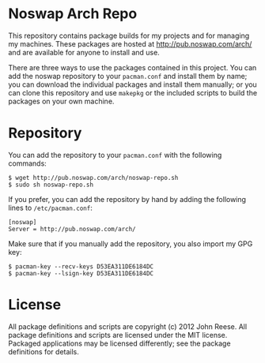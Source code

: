 Noswap Arch Repo
================

This repository contains package builds for my projects and for managing my
machines.  These packages are hosted at http://pub.noswap.com/arch/ and are
available for anyone to install and use.

There are three ways to use the packages contained in this project.  You can
add the noswap repository to your `pacman.conf` and install them by name; you
can download the individual packages and install them manually; or you can
clone this repository and use `makepkg` or the included scripts to build the
packages on your own machine.


Repository
==========

You can add the repository to your `pacman.conf` with the following commands:

    $ wget http://pub.noswap.com/arch/noswap-repo.sh
    $ sudo sh noswap-repo.sh

If you prefer, you can add the repository by hand by adding the following
lines to `/etc/pacman.conf`:

    [noswap]
    Server = http://pub.noswap.com/arch/
    
Make sure that if you manually add the repository, you also import my GPG key:

    $ pacman-key --recv-keys D53EA311DE6184DC
    $ pacman-key --lsign-key D53EA311DE6184DC


License
=======

All package definitions and scripts are copyright (c) 2012 John Reese.
All package definitions and scripts are licensed under the MIT license.
Packaged applications may be licensed differently; see the package
definitions for details.
